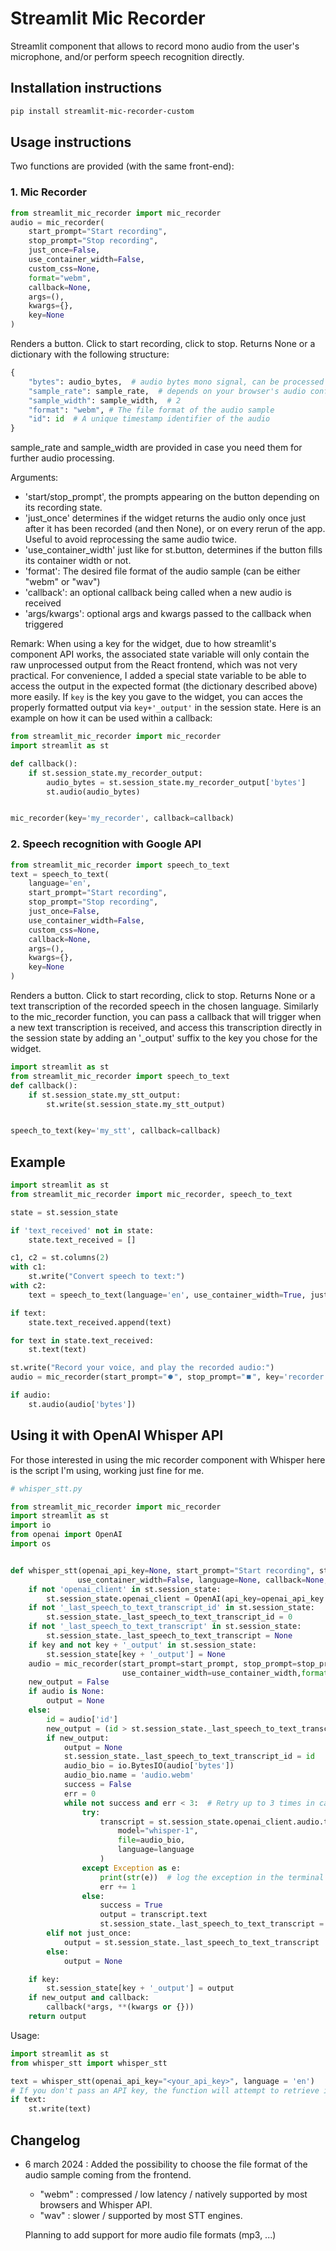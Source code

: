 # Streamlit Mic Recorder

Streamlit component that allows to record mono audio from the user's microphone, and/or perform speech recognition
directly.

## Installation instructions

```sh
pip install streamlit-mic-recorder-custom
```

## Usage instructions

Two functions are provided (with the same front-end):

### 1. Mic Recorder

```python
from streamlit_mic_recorder import mic_recorder
audio = mic_recorder(
    start_prompt="Start recording",
    stop_prompt="Stop recording",
    just_once=False,
    use_container_width=False,
    custom_css=None,
    format="webm",
    callback=None,
    args=(),
    kwargs={},
    key=None
)
```

Renders a button. Click to start recording, click to stop. Returns None or a dictionary with the following structure:

```python
{
    "bytes": audio_bytes,  # audio bytes mono signal, can be processed directly by st.audio
    "sample_rate": sample_rate,  # depends on your browser's audio configuration
    "sample_width": sample_width,  # 2
    "format": "webm", # The file format of the audio sample
    "id": id  # A unique timestamp identifier of the audio
}
```

sample_rate and sample_width are provided in case you need them for further audio processing.

Arguments:

- 'start/stop_prompt', the prompts appearing on the button depending on its recording state.
- 'just_once' determines if the widget returns the audio only once just after it has been recorded (and then None), or
  on every rerun of the app. Useful to avoid reprocessing the same audio twice.
- 'use_container_width' just like for st.button, determines if the button fills its container width or not.
- 'format': The desired file format of the audio sample (can be either "webm" or "wav") 
- 'callback': an optional callback being called when a new audio is received
- 'args/kwargs': optional args and kwargs passed to the callback when triggered

Remark:
When using a key for the widget, due to how streamlit's component API works, the associated state variable will only
contain the raw unprocessed output from the React frontend, which was not very practical.
For convenience, I added a special state variable to be able to access the output in the expected format (the dictionary
described above) more easily. If `key` is the key you gave to the widget, you can acces the properly formatted output
via `key+'_output'` in the session state.
Here is an example on how it can be used within a callback:

```python
from streamlit_mic_recorder import mic_recorder
import streamlit as st

def callback():
    if st.session_state.my_recorder_output:
        audio_bytes = st.session_state.my_recorder_output['bytes']
        st.audio(audio_bytes)


mic_recorder(key='my_recorder', callback=callback)
```

### 2. Speech recognition with Google API

```python
from streamlit_mic_recorder import speech_to_text
text = speech_to_text(
    language='en',
    start_prompt="Start recording",
    stop_prompt="Stop recording",
    just_once=False,
    use_container_width=False,
    custom_css=None,
    callback=None,
    args=(),
    kwargs={},
    key=None
)
```

Renders a button. Click to start recording, click to stop. Returns None or a text transcription of the recorded speech
in the chosen language.
Similarly to the mic_recorder function, you can pass a callback that will trigger when a new text transcription is
received, and access this transcription directly in the session state by adding an '_output' suffix to the key you chose
for the widget.

```python
import streamlit as st
from streamlit_mic_recorder import speech_to_text
def callback():
    if st.session_state.my_stt_output:
        st.write(st.session_state.my_stt_output)


speech_to_text(key='my_stt', callback=callback)
```

## Example

```python
import streamlit as st
from streamlit_mic_recorder import mic_recorder, speech_to_text

state = st.session_state

if 'text_received' not in state:
    state.text_received = []

c1, c2 = st.columns(2)
with c1:
    st.write("Convert speech to text:")
with c2:
    text = speech_to_text(language='en', use_container_width=True, just_once=True, key='STT')

if text:
    state.text_received.append(text)

for text in state.text_received:
    st.text(text)

st.write("Record your voice, and play the recorded audio:")
audio = mic_recorder(start_prompt="⏺️", stop_prompt="⏹️", key='recorder')

if audio:
    st.audio(audio['bytes'])
```

## Using it with OpenAI Whisper API

For those interested in using the mic recorder component with Whisper here is the script I'm using, working just fine
for me.

```python
# whisper_stt.py

from streamlit_mic_recorder import mic_recorder
import streamlit as st
import io
from openai import OpenAI
import os


def whisper_stt(openai_api_key=None, start_prompt="Start recording", stop_prompt="Stop recording", just_once=False,
               use_container_width=False, language=None, callback=None, args=(), kwargs=None, key=None):
    if not 'openai_client' in st.session_state:
        st.session_state.openai_client = OpenAI(api_key=openai_api_key or os.getenv('OPENAI_API_KEY'))
    if not '_last_speech_to_text_transcript_id' in st.session_state:
        st.session_state._last_speech_to_text_transcript_id = 0
    if not '_last_speech_to_text_transcript' in st.session_state:
        st.session_state._last_speech_to_text_transcript = None
    if key and not key + '_output' in st.session_state:
        st.session_state[key + '_output'] = None
    audio = mic_recorder(start_prompt=start_prompt, stop_prompt=stop_prompt, just_once=just_once,
                         use_container_width=use_container_width,format="webm", key=key)
    new_output = False
    if audio is None:
        output = None
    else:
        id = audio['id']
        new_output = (id > st.session_state._last_speech_to_text_transcript_id)
        if new_output:
            output = None
            st.session_state._last_speech_to_text_transcript_id = id
            audio_bio = io.BytesIO(audio['bytes'])
            audio_bio.name = 'audio.webm'
            success = False
            err = 0
            while not success and err < 3:  # Retry up to 3 times in case of OpenAI server error.
                try:
                    transcript = st.session_state.openai_client.audio.transcriptions.create(
                        model="whisper-1",
                        file=audio_bio,
                        language=language
                    )
                except Exception as e:
                    print(str(e))  # log the exception in the terminal
                    err += 1
                else:
                    success = True
                    output = transcript.text
                    st.session_state._last_speech_to_text_transcript = output
        elif not just_once:
            output = st.session_state._last_speech_to_text_transcript
        else:
            output = None

    if key:
        st.session_state[key + '_output'] = output
    if new_output and callback:
        callback(*args, **(kwargs or {}))
    return output
```

Usage:

```python
import streamlit as st
from whisper_stt import whisper_stt

text = whisper_stt(openai_api_key="<your_api_key>", language = 'en')  
# If you don't pass an API key, the function will attempt to retrieve it as an environment variable : 'OPENAI_API_KEY'.
if text:
    st.write(text)
```

## Changelog

- 6 march 2024 : Added the possibility to choose the file format of the audio sample coming from the frontend.
    - "webm" : compressed / low latency / natively supported by most browsers and Whisper API. 
    - "wav" : slower / supported by most STT engines.

    Planning to add support for more audio file formats (mp3, ...)
